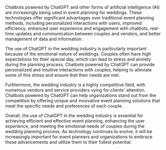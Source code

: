 

Chatbots powered by ChatGPT and other forms of artificial intelligence (AI) are increasingly being used in event planning for weddings. These technologies offer significant advantages over traditional event planning methods, including personalized interactions with users, improved efficiency, enhanced user experience and engagement with chatbots, real-time updates and communication between couples and vendors, and better management of data and information.

The use of ChatGPT in the wedding industry is particularly important because of the emotional nature of weddings. Couples often have high expectations for their special day, which can lead to stress and anxiety during the planning process. Chatbots powered by ChatGPT can provide personalized and intuitive interactions with couples, helping to alleviate some of this stress and ensure that their needs are met.

Furthermore, the wedding industry is a highly competitive field, with numerous vendors and service providers vying for clients' attention. Chatbots powered by ChatGPT can help organizations stand out from the competition by offering unique and innovative event planning solutions that meet the specific needs and preferences of each couple.

Overall, the use of ChatGPT in the wedding industry is essential for achieving efficient and effective event planning, enhancing the user experience, and meeting the emotional needs of couples during the wedding planning process. As technology continues to evolve, it will be increasingly important for event planners and organizations to embrace these advancements and utilize them to their fullest potential.
